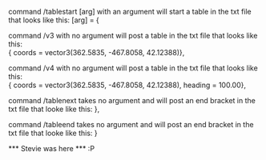 command /tablestart [arg] with an argument will start a table in the txt file that looks like this:
	[arg] = {

command /v3 with no argument will post a table in the txt file that looks like this:	
	{ coords = vector3(362.5835, -467.8058, 42.12388)},

command /v4 with no argument will post a table in the txt file that looks like this:	
	{ coords = vector3(362.5835, -467.8058, 42.12388), heading = 100.00},

command /tablenext takes no argument and will post an end bracket in the txt file that looke like this:
	},

command /tableend takes no argument and will post an end bracket in the txt file that looke like this:
	}


*** Stevie was here *** :P
